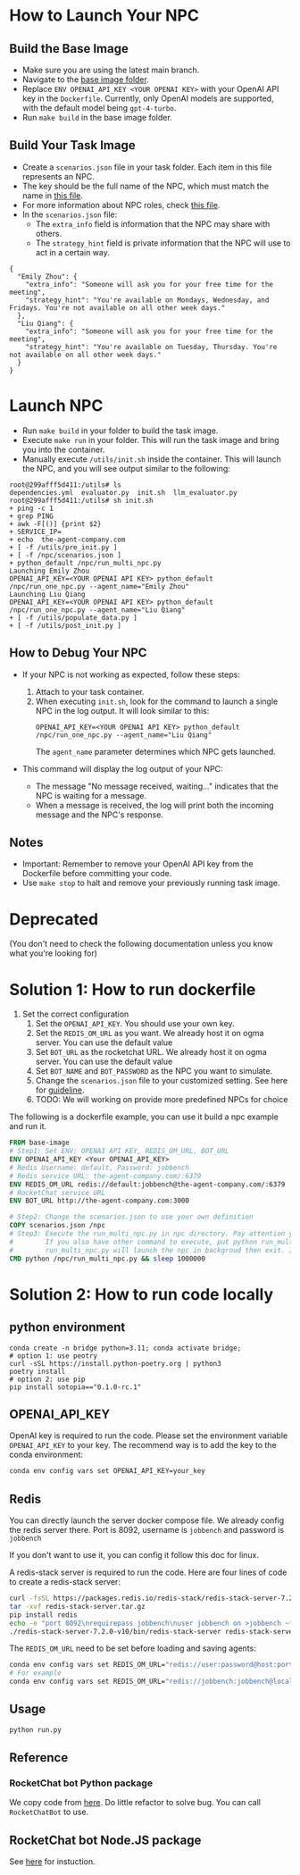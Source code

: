 # How to Launch Your NPC

## Build the Base Image

* Make sure you are using the latest main branch.
* Navigate to the [base image folder](../base_image/).
* Replace `ENV OPENAI_API_KEY <YOUR OPENAI KEY>` with your OpenAI API key in the `Dockerfile`. Currently, only OpenAI models are supported, with the default model being `gpt-4-turbo`.
* Run `make build` in the base image folder.

## Build Your Task Image

* Create a `scenarios.json` file in your task folder. Each item in this file represents an NPC.
* The key should be the full name of the NPC, which must match the name in [this file](./npc/npc_credential.json).
* For more information about NPC roles, check [this file](../../servers/rocketchat/npc/npc_definition.json).
* In the `scenarios.json` file:
  - The `extra_info` field is information that the NPC may share with others.
  - The `strategy_hint` field is private information that the NPC will use to act in a certain way.

```
{
  "Emily Zhou": {
    "extra_info": "Someone will ask you for your free time for the meeting",
    "strategy_hint": "You're available on Mondays, Wednesday, and Fridays. You're not available on all other week days."
  },
  "Liu Qiang": {
    "extra_info": "Someone will ask you for your free time for the meeting",
    "strategy_hint": "You're available on Tuesday, Thursday. You're not available on all other week days."
  }
}
```

# Launch NPC

* Run `make build` in your folder to build the task image.
* Execute `make run` in your folder. This will run the task image and bring you into the container.
* Manually execute `/utils/init.sh` inside the container. This will launch the NPC, and you will see output similar to the following:

```
root@299afff5d411:/utils# ls
dependencies.yml  evaluator.py  init.sh  llm_evaluator.py
root@299afff5d411:/utils# sh init.sh 
+ ping -c 1
+ grep PING
+ awk -F[()] {print $2}
+ SERVICE_IP=
+ echo  the-agent-company.com
+ [ -f /utils/pre_init.py ]
+ [ -f /npc/scenarios.json ]
+ python_default /npc/run_multi_npc.py
Launching Emily Zhou
OPENAI_API_KEY=<YOUR OPENAI API KEY> python_default /npc/run_one_npc.py --agent_name="Emily Zhou"
Launching Liu Qiang
OPENAI_API_KEY=<YOUR OPENAI API KEY> python_default /npc/run_one_npc.py --agent_name="Liu Qiang"
+ [ -f /utils/populate_data.py ]
+ [ -f /utils/post_init.py ]
```

## How to Debug Your NPC
* If your NPC is not working as expected, follow these steps:
  1. Attach to your task container.
  2. When executing `init.sh`, look for the command to launch a single NPC in the log output. It will look similar to this:
     ```
     OPENAI_API_KEY=<YOUR OPENAI API KEY> python_default /npc/run_one_npc.py --agent_name="Liu Qiang"
     ```
     The `agent_name` parameter determines which NPC gets launched.

* This command will display the log output of your NPC:
  - The message "No message received, waiting..." indicates that the NPC is waiting for a message.
  - When a message is received, the log will print both the incoming message and the NPC's response.

## Notes

* Important: Remember to remove your OpenAI API key from the Dockerfile before committing your code.
* Use `make stop` to halt and remove your previously running task image.

# Deprecated 
(You don't need to check the following documentation unless you know what you're looking for)

# Solution 1: How to run dockerfile
1. Set the correct configuration
    1. Set the `OPENAI_API_KEY`. You should use your own key.
    2. Set the `REDIS_OM_URL` as you want. We already host it on ogma server. You can use the default value
    3. Set `BOT_URL` as the rocketchat URL. We already host it on ogma server. You can use the default value
    4. Set `BOT_NAME` and `BOT_PASSWORD` as the NPC you want to simulate.
    5. Change the `scenarios.json` file to your customized setting. See here for [guideline](./NPC_GUIDELINE.md).
    6. TODO: We will working on provide more predefined NPCs for choice

The following is a dockerfile example, you can use it build a npc example and run it.
```Dockerfile
FROM base-image
# Step1: Set ENV: OPENAI API KEY, REDIS_OM_URL, BOT_URL
ENV OPENAI_API_KEY <Your OPENAI_API_KEY>
# Redis Username: default, Password: jobbench
# Redis service URL: the-agent-company.com/:6379
ENV REDIS_OM_URL redis://default:jobbench@the-agent-company.com/:6379
# RocketChat service URL
ENV BOT_URL http://the-agent-company.com:3000

# Step2: Change the scenarios.json to use your own definition
COPY scenarios.json /npc
# Step3: Execute the run_multi_npc.py in npc directory. Pay attention you need to execute it under /npc, we already configure the file path env in base-npc-image
#        If you also have other command to execute, put python run_multi_npc.py and others into scripts. Dockerfile only allow one CMD
#        run_multi_npc.py will launch the npc in backgroud then exit. In example, we sleep to keep docker running. You don't need to do it in examinee
CMD python /npc/run_multi_npc.py && sleep 1000000
```

# Solution 2: How to run code locally
## python environment
```
conda create -n bridge python=3.11; conda activate bridge;  
# option 1: use peotry
curl -sSL https://install.python-poetry.org | python3
poetry install
# option 2: use pip
pip install sotopia=="0.1.0-rc.1"
```

## OPENAI_API_KEY

OpenAI key is required to run the code. Please set the environment variable `OPENAI_API_KEY` to your key. The recommend way is to add the key to the conda environment:
```bash
conda env config vars set OPENAI_API_KEY=your_key
```

## Redis
You can directly launch the server docker compose file. We already config the redis server there. Port is 8092, username is `jobbench` and password is `jobbench`

If you don't want to use it, you can config it follow this doc for linux.

A redis-stack server is required to run the code.
Here are four lines of code to create a redis-stack server:
```bash
curl -fsSL https://packages.redis.io/redis-stack/redis-stack-server-7.2.0-v10.focal.x86_64.tar.gz -o redis-stack-server.tar.gz
tar -xvf redis-stack-server.tar.gz
pip install redis
echo -e "port 8092\nrequirepass jobbench\nuser jobbench on >jobbench ~* +@all" > redis-stack-server.conf
./redis-stack-server-7.2.0-v10/bin/redis-stack-server redis-stack-server.conf --daemonize yes
```

The `REDIS_OM_URL` need to be set before loading and saving agents:
```bash
conda env config vars set REDIS_OM_URL="redis://user:password@host:port"
# For example
conda env config vars set REDIS_OM_URL="redis://jobbench:jobbench@localhost:8092"
```

## Usage

```bash
python run.py
```

## Reference
### RocketChat bot Python package
We copy code from [here](https://github.com/jadolg/RocketChatBot).
Do little refactor to solve bug.
You can call `RocketChatBot` to use.

## RocketChat bot Node.JS package
See [here](https://developer.rocket.chat/docs/develop-a-rocketchat-sdk-bot) for instuction.
